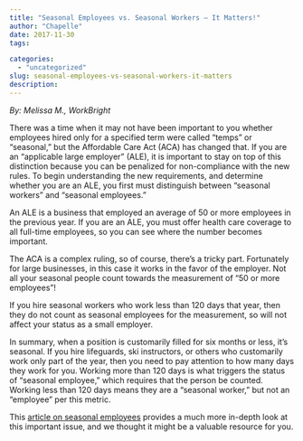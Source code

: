 ```yaml
---
title: "Seasonal Employees vs. Seasonal Workers – It Matters!"
author: "Chapelle"
date: 2017-11-30
tags:

categories:
  - "uncategorized"
slug: seasonal-employees-vs-seasonal-workers-it-matters
description: 
---
```

_By: Melissa M., WorkBright_  
  
There was a time when it may not have been important to you whether employees hired only for a specified term were called “temps” or “seasonal,” but the Affordable Care Act (ACA) has changed that. If you are an “applicable large employer” (ALE), it is important to stay on top of this distinction because you can be penalized for non-compliance with the new rules. To begin understanding the new requirements, and determine whether you are an ALE, you first must distinguish between “seasonal workers” and “seasonal employees.”  
  
An ALE is a business that employed an average of 50 or more employees in the previous year. If you are an ALE, you must offer health care coverage to all full-time employees, so you can see where the number becomes important.  
  
The ACA is a complex ruling, so of course, there’s a tricky part. Fortunately for large businesses, in this case it works in the favor of the employer. Not all your seasonal people count towards the measurement of “50 or more employees”!  
  
If you hire seasonal workers who work less than 120 days that year, then they do not count as seasonal employees for the measurement, so will not affect your status as a small employer.  
  
In summary, when a position is customarily filled for six months or less, it’s seasonal. If you hire lifeguards, ski instructors, or others who customarily work only part of the year, then you need to pay attention to how many days they work for you. Working more than 120 days is what triggers the status of “seasonal employee,” which requires that the person be counted. Working less than 120 days means they are a “seasonal worker,” but not an “employee” per this metric.  
  
This [article on seasonal employees](https://news.leavitt.com/health-care-reform/seasonal-employees-who-are-they-and-why-does-it-matter/) provides a much more in-depth look at this important issue, and we thought it might be a valuable resource for you.
